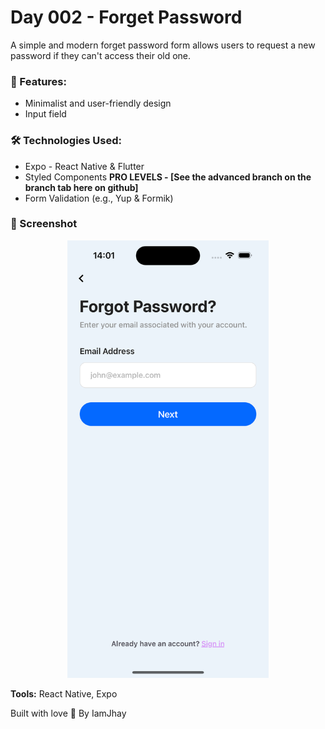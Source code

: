 # Day 002 - Forget Password

A simple and modern forget password form allows users to request a new password if they can't access their old one.

### 🎨 Features:

- Minimalist and user-friendly design
- Input field

### 🛠️ Technologies Used:

- Expo - React Native & Flutter
- Styled Components
  **PRO LEVELS - [See the advanced branch on the branch tab here on github]**
- Form Validation (e.g., Yup & Formik)

### 📸 Screenshot

<div align="center">
  <img height="700" src="./screenshot-forget-password.png"  />
</div>

**Tools:** React Native, Expo

Built with love 💙 By IamJhay
